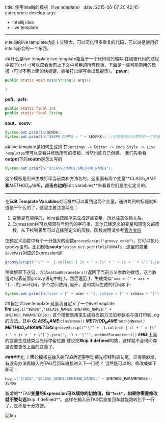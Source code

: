title: 使用intellij的模板（live template）
date: 2015-06-07 20:42:45
categories: develop
tags:
- intellij idea
- live template
---
intellij的live template功能十分强大，可以简化很多重复的代码，可以说是使用好intellij必会的一个东西。

##什么是live template
live template相当于一个代码块的缩写
在编辑代码的过程中按下`Ctrl+j`可以查看当前上下文中可用的所有模板，下面是一些可能常用的模板（可以不用上面的快捷键，直接打出缩写会出现提示）。
**psvm**:
```java
public static void main(String[] args){

}
```
**psfi**、**psfs**:
```java
public static final int
public static final String
```
**sout**、**soutv**:
```java
System.out.println($END$);
System.out.println("$EXPR_COPY$ = " + $EXPR$); //这里是指打印类中的一个变量
```

##live template是如何生成的
在`Settings -> Editor -> Code Style -> Live Templates`里可以查看并修改所有的模板，当然也能自己创建。
我们先看看**output**下的**soutm**是怎么写的
```java
System.out.println("$CLASS_NAME$.$METHOD_NAME$");
```
这个模板是用来生成打印当前类和方法名的，这里面有两个变量**$CLASS_NAME$**和**$METHOD_NAME$**，点击右边的**Edit variables**来看看它们是怎么定义的。
___
在**Edit Template Variables**对话框中可以看到这两个变量，通过每列的标题就知道是干什么的了，这里主要注意两点：
1. 变量是有顺序的，idea会按顺序来生成这些变量，所以注意依赖关系。
2. Expression栏可以填双引号包含的字符串、其他已经定义的变量和预定义的函数，从下拉列表里可以选择预定义的函数。函数说明请参考[官方文档](https://www.jetbrains.com/idea/help/edit-template-variables-dialog.html#functions)

在预定义函数中有个十分强大的函数`groovyScript("groovy code")`，它可以执行groovy语句。比如模板**soutp**:`System.out.println($FORMAT$);`这里的变量`$FORMAT$`对应的Expression是
```groovy
groovyScript("'\"' + _1.collect { it + ' = [\" + ' + it + ' + \"]'}.join(', ') + '\"'", methodParameters())
```
稍微解释下这句，方法`methodParameters()`返回了当前方法参数的数组，这个数组对应着前面groovy语句中的_1，然后遍历_1，生成类似`"xxx = [" + xxx + "]...`的java代码，多个之间使用`,`隔开，这句实际生成的代码如下:
```java
System.out.println("user = [" + user + "], isSave = [" + isSave + "]");
```

##自定义live template
这里我自定义了一个live template
**lim**:`Log.i("$END$","$CLASS_NAME$.$METHOD_NAME$:" + $METHOD_PARAMETERS$);`
这个模板是用来生成将当前方法加参数名与值打印到Log的方法。其中
**$CLASS_NAME$**:`className()`
**$METHOD_NAME$**:`methodName()`
**$METHOD_PARAMETERS$**:`groovyScript("'\"' + _1.collect { it + ' = [\" + ' + it + ' + \"]'}.join(', ') + '\"'", methodParameters())`
**$END$**:上面的变量生成结束后光标停留位置
建议把**Skip if defined**勾选，这样就不会询问你是否要更改上面的变量了。

####优化
上面的模板在输入完TAG后还要手动把光标移到语句尾，显得很麻烦，有没有办法再输入完TAG后回车直接进入下一行呢？ 当然是可以的，修改成如下即可：
```java
Log.i("$TAG$","$CLASS_NAME$.$METHOD_NAME$:" + $METHOD_PARAMETERS$);
$END$
```
新增的**$TAG$**变量的Expression可以填你的初始值，如`"Test"`，如果你需要修改就不要勾选**Skip if defined**。这样在输入玩TAG后直接回车就能跳转到下一行了，是不是十分方便。

![lim](https://frezc.github.io/2015/06/07/use-intellij-live-template/lim.png)